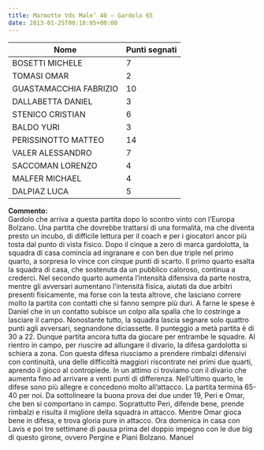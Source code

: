 ```yaml
---
title: Marmotte Vds Male’ 40 – Gardolo 65
date: 2013-01-25T00:10:05+00:00
---
```

| **Nome** | **Punti segnati** |
| -------- | ----------------- |
| BOSETTI MICHELE | 7 |
| TOMASI OMAR | 2 |
| GUASTAMACCHIA FABRIZIO | 10 |
| DALLABETTA DANIEL | 3 |
| STENICO CRISTIAN | 6 |
| BALDO YURI | 3 |
| PERISSINOTTO MATTEO | 14 |
| VALER ALESSANDRO | 7 |
| SACCOMAN LORENZO | 4 |
| MALFER MICHAEL | 4 |
| DALPIAZ LUCA | 5 |

**Commento:**  
Gardolo che arriva a questa partita dopo lo scontro vinto con l’Europa Bolzano. Una partita che dovrebbe trattarsi di una formalità, ma che diventa presto un incubo, di difficile lettura per il coach e per i giocatori ancor più tosta dal punto di vista fisico. Dopo il cinque a zero di marca gardolotta, la squadra di casa comincia ad ingranare e con ben due triple nel primo quarto, a sorpresa lo vince con cinque punti di scarto. Il primo quarto esalta la squadra di casa, che sostenuta da un pubblico caloroso, continua a crederci. Nel secondo quarto aumenta l’intensità difensiva da parte nostra, mentre gli avversari aumentano l’intensità fisica, aiutati da due arbitri presenti fisicamente, ma forse con la testa altrove, che lasciano correre molto la partita con contatti che si fanno sempre più duri. A farne le spese è Daniel che in un contatto subisce un colpo alla spalla che lo costringe a lasciare il campo. Nonostante tutto, la squadra lascia segnare solo quattro punti agli avversari, segnandone diciassette. Il punteggio a metà partita è di 30 a 22. Dunque partita ancora tutta da giocare per entrambe le squadre. Al rientro in campo, per riuscire ad allungare il divario, la difesa gardolotta si schiera a zona. Con questa difesa riusciamo a prendere rimbalzi difensivi con continuità, una delle difficoltà maggiori riscontrate nei primi due quarti, aprendo il gioco al contropiede. In un attimo ci troviamo con il divario che aumenta fino ad arrivare a venti punti di differenza. Nell’ultimo quarto, le difese sono più allegre e concedono molto all’attacco. La partita termina 65-40 per noi. Da sottolineare la buona prova dei due under 19, Peri e Omar, che ben si comportano in campo. Soprattutto Peri, difende bene, prende rimbalzi e risulta il migliore della squadra in attacco. Mentre Omar gioca bene in difesa, e trova gloria pure in attacco. Ora domenica in casa con Lavis e poi tre settimane di pausa prima del doppio impegno con le due big di questo girone, ovvero Pergine e Piani Bolzano. Manuel